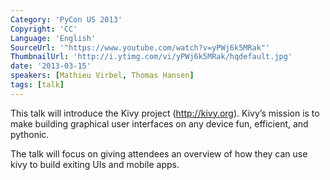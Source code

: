 ```yaml
---
Category: 'PyCon US 2013'
Copyright: 'CC'
Language: 'English'
SourceUrl: '"https://www.youtube.com/watch?v=yPWj6k5MRak"'
ThumbnailUrl: 'http://i.ytimg.com/vi/yPWj6k5MRak/hqdefault.jpg'
date: '2013-03-15'
speakers: [Mathieu Virbel, Thomas Hansen]
tags: [talk]
---
```

This talk will introduce the Kivy project (http://kivy.org).  Kivy’s mission is to make building graphical user interfaces on any device fun, efficient, and pythonic. 

The talk will focus on giving attendees an overview of how they can use kivy to build exiting UIs and mobile apps.  